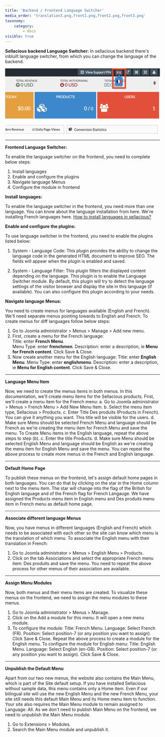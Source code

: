 ```yaml
---
title: 'Backend / Frontend Language Switcher'
media_order: 'translation3.png,front1.png,front2.png,front3.png'
taxonomy:
    category:
        - docs
visible: true
---
```


**Sellacious backend Language Switcher:**
In sellacious backend there's inbluilt language switcher, from which you can change the language of the backend.

![](translation3.png)

---

**Frontend Language Switcher:**

To enable the language switcher on the frontend, you need to complete below steps:
1. Install languages
2. Enable and configure the plugins
3. Navigate language Menus
4. Configure the module in frontend

**Install languages:**

To enable the language switcher in the frontend, you need more than one language. You can know about the language installation from here. We're installing French languages here. [How to install languages in sellacious?](https://www.sellacious.com/documentation-v2#/learn/languages/installing-languages)

**Enable and configure the plugins:**

To use language switcher in the frontend, you need to enable the plugins listed below:
1. System - Language Code: This plugin provides the ability to change the language code in the generated HTML document to improve SEO.
The fields will appear when the plugin is enabled and saved.

2. System - Language Filter: This plugin filters the displayed content depending on the language. This plugin is to enable the Language Switcher module. By default, this plugin will try to detect the language settings of the visitor browser and display the site in this language (if available). You can also configure this plugin according to your needs.

**Navigate language Menus:**

You need to create menus for languages available (English and French). We'll need separate menus pointing towards to English and French. To create menus for diff languages follow below steps:
1. Go to Joomla administrator > Menus > Manage > Add new menu.
2. First, create a menu for the French language:<br>
Title: enter **French Menu**.<br>
Menu Type: enter **frenchmen**.
Description: enter a description, ie **Menu for French content**.
Click Save & Close.
3. Now create another menu for the English language:
Title: enter **English Menu**.
Menu Type: enter **englishmenu**.
Description: enter a description, ie **Menu for English content**.
Click Save & Close.

---

**Language Menu Item**

Now, we need to create the menus items in both menus. In this documentation, we'll create menu items for the Sellacious products.
First, we'll create a menu item for the French menu:
a. Go to Joomla administrator > Menus > French Menu > Add New Menu Item.
b. Select the menu item type, Sellacious > Products.
c. Enter Title Des produits (Products in French). You can give it anything you want. This title will be visible for the users.
d. Make sure Menu should be selected French Menu and language should be French as we're creating the menu item for French Menu and save the menu.
To Create Menu items in the English language, repeat the above steps to step (b).
c. Enter the title Products.
d. Make sure Menu should be selected English Menu and language should be English as we're creating the menu item for English Menu and save the menu.
You can repeat the above process to create more menus in the French and English language.

---

**Default Home Page**

To publish these menus on the frontend, let's assign default home pages in both languages.
You can do that by clicking on the star in the Home column next to the menu item. The star will change into the flag of the British for English language and of the French flag for French Langauge. We have assigned the Products menu item in English menu and Des produits menu item in French menu as default home page.

---

**Associate different language Menus**

Now, you have menus in different languages (English and French) which needs to be associated with each other so the site can know which menu is the translation of which menu. To associate the English menu with their translation in French:
1. Go to Joomla administrator > Menus > English Menu > Products.
2. Click on the tab Associations and select the appropriate French menu item: Des produits and save the menu.
You need to repeat the above process for other menus of their association are available.

---

**Assign Menu Modules**

Now, both menus and their menu items are created. To visualize these menus on the frontend, we need to assign the menu modules to these menus.
1. Go to Joomla administrator > Menus > Manage.
2. Click on the Add a module for this menu. It will open a new menu module. 
3. To configure the module:
Title: French Menu.
Language: Select French (FR).
Position: Select position-7 (or any position you want to assign).
Click Save & Close.
Repeat the above process to create a module for the English menu. To configure the module for English menu:
Title: English Menu.
Language: Select English (en-GB).
Position: Select position-7 (or any position you want to assign).
Click Save & Close.

---

**Unpublish the Default Menu**

Apart from our two new menus, the website also contains the Main Menu, which is part of the Site default setup. If you have installed Sellacious without sample data, this menu contains only a Home item. Even if our bilingual site will use the new English Menu and the new French Menu, your site still needs this default Main Menu and its Home menu item to function. Your site also requires the Main Menu module to remain assigned to Language: All.
As we don't need to publish Main Menu on the frontend, we need to unpublish the Main Menu module.

1. Go to Extensions > Modules. 
2. Search the Main Menu module and unpublish it.


